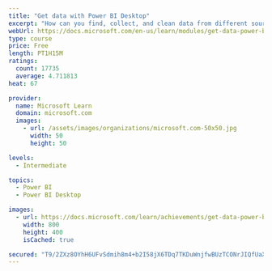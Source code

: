 ```yaml
---
title: "Get data with Power BI Desktop"
excerpt: "How can you find, collect, and clean data from different sources? Power BI is a tool for making sense of your data. You will learn tricks to make data-gathering easier."
webUrl: https://docs.microsoft.com/en-us/learn/modules/get-data-power-bi/
type: course
price: Free
length: PT1H15M
ratings:
  count: 17735
  average: 4.711813
heat: 67

provider:
  name: Microsoft Learn
  domain: microsoft.com
  images:
    - url: /assets/images/organizations/microsoft.com-50x50.jpg
      width: 50
      height: 50

levels:
  - Intermediate

topics:
  - Power BI
  - Power BI Desktop

images:
  - url: https://docs.microsoft.com/learn/achievements/get-data-power-bi-desktop-social.png
    width: 800
    height: 400
    isCached: true

secured: "T9/2ZXz8OYhH6UFvSdmih8m4+b2I58jX6TDq7TKDuWnjfwBUzTCONrJIQfUaXZeDlWRrViXVVUEw3pHd2l7d1khGAdRcAAsfrI9i8ZXDBon215pWM0aI3VvRR8czLqXYqRPYxO6bcg/RJrml3WKmrzfho/1C3QDeLxmyS+OtBXco2dLt7YwLuvSXGbp1Yp0qj7wCEkG3M8qd31EhtiyCL8JmpNalzM58PJ+9iJFUKE2xwzNxgOw023tHOOtMyrO+Exlbmn6+OL5dK9OKmbd8OegxPdh2dBrctmkZuEqGLU7ROS+G4HQCzcB7enGQ4ytEhV/w+nLob/ScLWY3Aj3ehAlqff0uBp3hxOiyU8HkBr7pl0IQGAQrUMsUQLiaiyWprDj8OyX415S+jkQiMwC6GMRd6W0eaK8qSKTwbfwZaH7EPZTcbiDt853zhaSqNtVj;+pa/l5Eh3SfbdUSMZIzoxA=="
---
```



